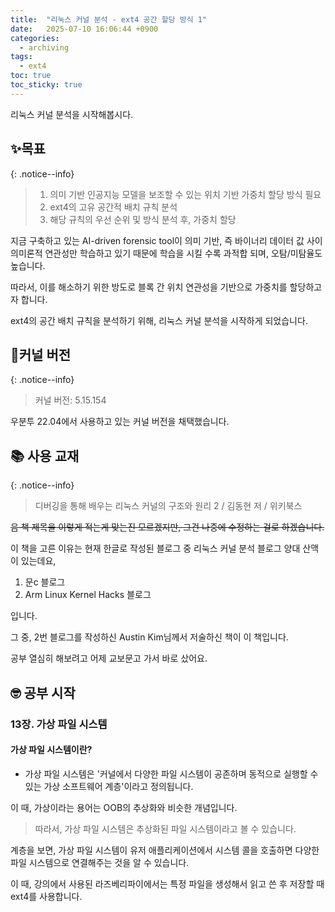 ```yaml
---
title:  "리눅스 커널 분석 - ext4 공간 할당 방식 1"
date:   2025-07-10 16:06:44 +0900
categories: 
  - archiving
tags:
  - ext4
toc: true
toc_sticky: true
---
```



리눅스 커널 분석을 시작해봅시다.

## ✨목표 

{: .notice--info}
>1. 의미 기반 인공지능 모델을 보조할 수 있는 위치 기반 가중치 할당 방식 필요
>2. ext4의 고유 공간적 배치 규칙 분석
>3. 해당 규칙의 우선 순위 및 방식 분석 후, 가중치 할당

지금 구축하고 있는 AI-driven forensic tool이 의미 기반, 즉 바이너리 데이터 값 사이 의미론적 연관성만 학습하고 있기 때문에 학습을 시킬 수록 과적합 되며, 오탐/미탐율도 높습니다.

따라서, 이를 해소하기 위한 방도로 블록 간 위치 연관성을 기반으로 가중치를 할당하고자 합니다.

ext4의 공간 배치 규칙을 분석하기 위해, 리눅스 커널 분석을 시작하게 되었습니다.

## 🔧커널 버전

{: .notice--info}
>커널 버전: 5.15.154

우분투 22.04에서 사용하고 있는 커널 버전을 채택했습니다.

## 📚 사용 교재

{: .notice--info}
> 디버깅을 통해 배우는 리눅스 커널의 구조와 원리 2 / 김동현 저 / 위키북스

~~음 책 제목을 이렇게 적는게 맞는진 모르겠지만, 그건 나중에 수정하는 걸로 하겠습니다.~~

이 책을 고른 이유는 현재 한글로 작성된 블로그 중 리눅스 커널 분석 블로그 양대 산맥이 있는데요,

1. 문c 블로그
2. Arm Linux Kernel Hacks 블로그

입니다.

그 중, 2번 블로그를 작성하신 Austin Kim님께서 저술하신 책이 이 책입니다.

공부 열심히 해보려고 어제 교보문고 가서 바로 샀어요. 

## 🤓 공부 시작

### 13장. 가상 파일 시스템

#### 가상 파일 시스템이란?
- 가상 파일 시스템은 '커널에서 다양한 파일 시스템이 공존하며 동적으로 실행할 수 있는 가상 소프트웨어 계층'이라고 정의됩니다.

이 때, 가상이라는 용어는 OOB의 추상화와 비슷한 개념입니다.
> 따라서, 가상 파일 시스템은 추상화된 파일 시스템이라고 볼 수 있습니다.

계층을 보면, 가상 파일 시스템이 유저 애플리케이션에서 시스템 콜을 호출하면 다양한 파일 시스템으로 연결해주는 것을 알 수 있습니다. 

이 때, 강의에서 사용된 라즈베리파이에서는 특정 파일을 생성해서 읽고 쓴 후 저장할 때 ext4를 사용합니다.
